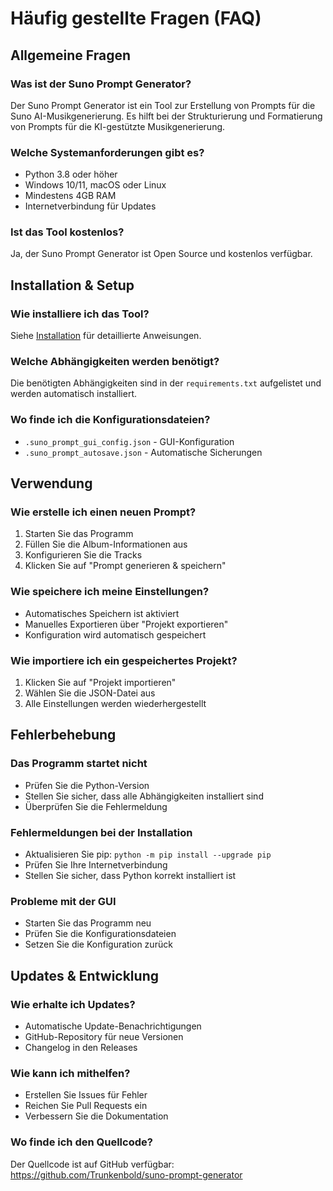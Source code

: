 # Häufig gestellte Fragen (FAQ)

## Allgemeine Fragen

### Was ist der Suno Prompt Generator?
Der Suno Prompt Generator ist ein Tool zur Erstellung von Prompts für die Suno AI-Musikgenerierung. Es hilft bei der Strukturierung und Formatierung von Prompts für die KI-gestützte Musikgenerierung.

### Welche Systemanforderungen gibt es?
- Python 3.8 oder höher
- Windows 10/11, macOS oder Linux
- Mindestens 4GB RAM
- Internetverbindung für Updates

### Ist das Tool kostenlos?
Ja, der Suno Prompt Generator ist Open Source und kostenlos verfügbar.

## Installation & Setup

### Wie installiere ich das Tool?
Siehe [Installation](Installation.md) für detaillierte Anweisungen.

### Welche Abhängigkeiten werden benötigt?
Die benötigten Abhängigkeiten sind in der `requirements.txt` aufgelistet und werden automatisch installiert.

### Wo finde ich die Konfigurationsdateien?
- `.suno_prompt_gui_config.json` - GUI-Konfiguration
- `.suno_prompt_autosave.json` - Automatische Sicherungen

## Verwendung

### Wie erstelle ich einen neuen Prompt?
1. Starten Sie das Programm
2. Füllen Sie die Album-Informationen aus
3. Konfigurieren Sie die Tracks
4. Klicken Sie auf "Prompt generieren & speichern"

### Wie speichere ich meine Einstellungen?
- Automatisches Speichern ist aktiviert
- Manuelles Exportieren über "Projekt exportieren"
- Konfiguration wird automatisch gespeichert

### Wie importiere ich ein gespeichertes Projekt?
1. Klicken Sie auf "Projekt importieren"
2. Wählen Sie die JSON-Datei aus
3. Alle Einstellungen werden wiederhergestellt

## Fehlerbehebung

### Das Programm startet nicht
- Prüfen Sie die Python-Version
- Stellen Sie sicher, dass alle Abhängigkeiten installiert sind
- Überprüfen Sie die Fehlermeldung

### Fehlermeldungen bei der Installation
- Aktualisieren Sie pip: `python -m pip install --upgrade pip`
- Prüfen Sie Ihre Internetverbindung
- Stellen Sie sicher, dass Python korrekt installiert ist

### Probleme mit der GUI
- Starten Sie das Programm neu
- Prüfen Sie die Konfigurationsdateien
- Setzen Sie die Konfiguration zurück

## Updates & Entwicklung

### Wie erhalte ich Updates?
- Automatische Update-Benachrichtigungen
- GitHub-Repository für neue Versionen
- Changelog in den Releases

### Wie kann ich mithelfen?
- Erstellen Sie Issues für Fehler
- Reichen Sie Pull Requests ein
- Verbessern Sie die Dokumentation

### Wo finde ich den Quellcode?
Der Quellcode ist auf GitHub verfügbar:
https://github.com/Trunkenbold/suno-prompt-generator 
